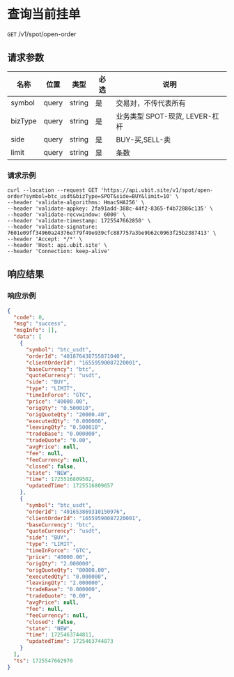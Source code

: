 # 查询当前挂单

`GET` /v1/spot/open-order

## 请求参数

| 名称      | 位置    | 类型     | 必选 | 说明                      |
|---------|-------|--------|----|-------------------------|
| symbol  | query | string | 是  | 交易对，不传代表所有	             |
| bizType | query | string | 是  | 业务类型 SPOT-现货, LEVER-杠杆	 |
| side    | query | string | 是  | BUY-买,SELL-卖	           |
| limit   | query | string | 是  | 条数                      |

### 请求示例

```
curl --location --request GET 'https://api.ubit.site/v1/spot/open-order?symbol=btc_usdt&bizType=SPOT&side=BUY&limit=10' \
--header 'validate-algorithms: HmacSHA256' \
--header 'validate-appkey: 2fa91add-388c-44f2-8365-f4b72886c135' \
--header 'validate-recvwindow: 6000' \
--header 'validate-timestamp: 1725547662850' \
--header 'validate-signature: 7601e09ff34960a24376e779f49e939cfc887757a3be9b62c0963f25b2387413' \
--header 'Accept: */*' \
--header 'Host: api.ubit.site' \
--header 'Connection: keep-alive'
```

## 响应结果

### 响应示例

```json
{
  "code": 0,
  "msg": "success",
  "msgInfo": [],
  "data": [
    {
      "symbol": "btc_usdt",
      "orderId": "401876438755871040",
      "clientOrderId": "16559590087220001",
      "baseCurrency": "btc",
      "quoteCurrency": "usdt",
      "side": "BUY",
      "type": "LIMIT",
      "timeInForce": "GTC",
      "price": "40000.00",
      "origQty": "0.500010",
      "origQuoteQty": "20000.40",
      "executedQty": "0.000000",
      "leavingQty": "0.500010",
      "tradeBase": "0.000000",
      "tradeQuote": "0.00",
      "avgPrice": null,
      "fee": null,
      "feeCurrency": null,
      "closed": false,
      "state": "NEW",
      "time": 1725516809502,
      "updatedTime": 1725516809657
    },
    {
      "symbol": "btc_usdt",
      "orderId": "401653869310150976",
      "clientOrderId": "16559590087220001",
      "baseCurrency": "btc",
      "quoteCurrency": "usdt",
      "side": "BUY",
      "type": "LIMIT",
      "timeInForce": "GTC",
      "price": "40000.00",
      "origQty": "2.000000",
      "origQuoteQty": "80000.00",
      "executedQty": "0.000000",
      "leavingQty": "2.000000",
      "tradeBase": "0.000000",
      "tradeQuote": "0.00",
      "avgPrice": null,
      "fee": null,
      "feeCurrency": null,
      "closed": false,
      "state": "NEW",
      "time": 1725463744811,
      "updatedTime": 1725463744873
    }
  ],
  "ts": 1725547662970
}
```

